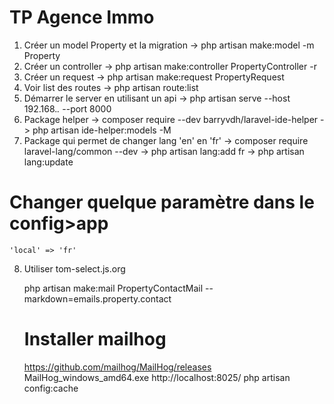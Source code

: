    # TP Agence Immo
1. Créer un model Property et la migration
   -> php artisan make:model -m Property
2. Créer un controller 
   -> php artisan make:controller PropertyController -r  
3. Créer un request
   -> php artisan make:request PropertyRequest
4. Voir list des routes
  -> php artisan route:list
5. Démarrer le server en utilisant un api
  -> php artisan serve --host 192.168.*.* --port 8000
6. Package helper
   -> composer require --dev barryvdh/laravel-ide-helper
  -> php artisan ide-helper:models -M  
7. Package qui permet de changer lang 'en' en 'fr'
   -> composer require laravel-lang/common --dev
   -> php artisan lang:add fr
   -> php artisan lang:update
  # Changer quelque paramètre dans le config>app 
    'local' => 'fr'
8. Utiliser tom-select.js.org
   <link href="https://cdn.jsdelivr.net/npm/tom-select@2.3.1/dist/css/tom-select.css" rel="stylesheet">
   <script src="https://cdn.jsdelivr.net/npm/tom-select@2.3.1/dist/js/tom-select.complete.min.js"></script>
    <script>
    new TomSelect('select[multiple]', {plugins: {remove_button: {title: 'Supprimer'}}})
  </script>

  php artisan make:mail PropertyContactMail --markdown=emails.property.contact

  # Installer mailhog
  https://github.com/mailhog/MailHog/releases
  MailHog_windows_amd64.exe
  http://localhost:8025/
  php artisan config:cache


